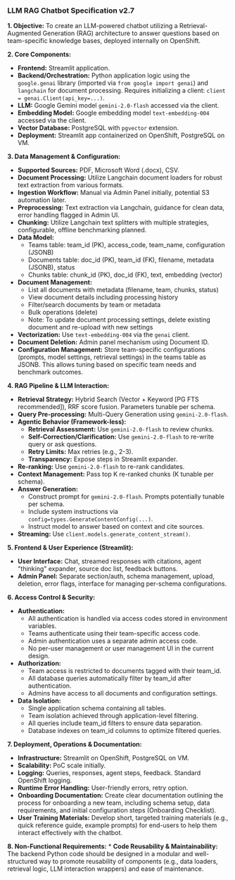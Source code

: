 ### **LLM RAG Chatbot Specification v2.7**

**1. Objective:**
   To create an LLM-powered chatbot utilizing a Retrieval-Augmented Generation (RAG) architecture to answer questions based on team-specific knowledge bases, deployed internally on OpenShift.

**2. Core Components:**
   * **Frontend:** Streamlit application.
   * **Backend/Orchestration:** Python application logic using the `google.genai` library (imported via `from google import genai`) and `langchain` for document processing. Requires initializing a client: `client = genai.Client(api_key=...)`.
   * **LLM:** Google Gemini model `gemini-2.0-flash` accessed via the client.
   * **Embedding Model:** Google embedding model `text-embedding-004` accessed via the client.
   * **Vector Database:** PostgreSQL with `pgvector` extension.
   * **Deployment:** Streamlit app containerized on OpenShift, PostgreSQL on VM.

**3. Data Management & Configuration:**
   * **Supported Sources:** PDF, Microsoft Word (.docx), CSV.
   * **Document Processing:** Utilize Langchain document loaders for robust text extraction from various formats.
   * **Ingestion Workflow:** Manual via Admin Panel initially, potential S3 automation later.
   * **Preprocessing:** Text extraction via Langchain, guidance for clean data, error handling flagged in Admin UI.
   * **Chunking:** Utilize Langchain text splitters with multiple strategies, configurable, offline benchmarking planned.
   * **Data Model:**
      * Teams table: team_id (PK), access_code, team_name, configuration (JSONB)
      * Documents table: doc_id (PK), team_id (FK), filename, metadata (JSONB), status
      * Chunks table: chunk_id (PK), doc_id (FK), text, embedding (vector)
   * **Document Management:**
      * List all documents with metadata (filename, team, chunks, status)
      * View document details including processing history
      * Filter/search documents by team or metadata
      * Bulk operations (delete)
      * Note: To update document processing settings, delete existing document and re-upload with new settings
   * **Vectorization:** Use `text-embedding-004` via the `genai` client.
   * **Document Deletion:** Admin panel mechanism using Document ID.
   * **Configuration Management:** Store team-specific configurations (prompts, model settings, retrieval settings) in the teams table as JSONB. This allows tuning based on specific team needs and benchmark outcomes.

**4. RAG Pipeline & LLM Interaction:**
   * **Retrieval Strategy:** Hybrid Search (Vector + Keyword [PG FTS recommended]), RRF score fusion. Parameters tunable per schema.
   * **Query Pre-processing:** Multi-Query Generation using `gemini-2.0-flash`.
   * **Agentic Behavior (Framework-less):**
        * **Retrieval Assessment:** Use `gemini-2.0-flash` to review chunks.
        * **Self-Correction/Clarification:** Use `gemini-2.0-flash` to re-write query or ask questions.
        * **Retry Limits:** Max retries (e.g., 2-3).
        * **Transparency:** Expose steps in Streamlit expander.
   * **Re-ranking:** Use `gemini-2.0-flash` to re-rank candidates.
   * **Context Management:** Pass top K re-ranked chunks (K tunable per schema).
   * **Answer Generation:**
        * Construct prompt for `gemini-2.0-flash`. Prompts potentially tunable per schema.
        * Include system instructions via `config=types.GenerateContentConfig(...)`.
        * Instruct model to answer based on context and cite sources.
   * **Streaming:** Use `client.models.generate_content_stream()`.

**5. Frontend & User Experience (Streamlit):**
   * **User Interface:** Chat, streamed responses with citations, agent "thinking" expander, source doc list, feedback buttons.
   * **Admin Panel:** Separate section/auth, schema management, upload, deletion, error flags, interface for managing per-schema configurations.

**6. Access Control & Security:**
   * **Authentication:** 
      * All authentication is handled via access codes stored in environment variables.
      * Teams authenticate using their team-specific access code.
      * Admin authentication uses a separate admin access code.
      * No per-user management or user management UI in the current design.
   * **Authorization:**
      * Team access is restricted to documents tagged with their team_id.
      * All database queries automatically filter by team_id after authentication.
      * Admins have access to all documents and configuration settings.
   * **Data Isolation:**
      * Single application schema containing all tables.
      * Team isolation achieved through application-level filtering.
      * All queries include team_id filters to ensure data separation.
      * Database indexes on team_id columns to optimize filtered queries.

**7. Deployment, Operations & Documentation:**
   * **Infrastructure:** Streamlit on OpenShift, PostgreSQL on VM.
   * **Scalability:** PoC scale initially.
   * **Logging:** Queries, responses, agent steps, feedback. Standard OpenShift logging.
   * **Runtime Error Handling:** User-friendly errors, retry option.
   * **Onboarding Documentation:** Create clear documentation outlining the process for onboarding a new team, including schema setup, data requirements, and initial configuration steps (Onboarding Checklist).
   * **User Training Materials:** Develop short, targeted training materials (e.g., quick reference guide, example prompts) for end-users to help them interact effectively with the chatbot.

**8. Non-Functional Requirements:**
    * **Code Reusability & Maintainability:** The backend Python code should be designed in a modular and well-structured way to promote reusability of components (e.g., data loaders, retrieval logic, LLM interaction wrappers) and ease of maintenance.